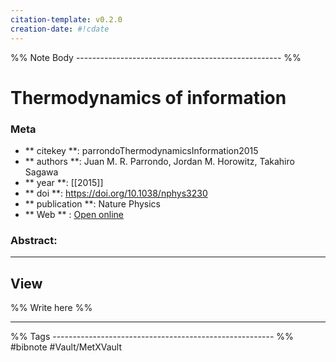 ```yaml
---
citation-template: v0.2.0
creation-date: #!cdate
---
```


%% Note Body --------------------------------------------------- %%
# Thermodynamics of information

### Meta
- ** citekey **: parrondoThermodynamicsInformation2015
- ** authors **: Juan M. R. Parrondo, Jordan M. Horowitz, Takahiro Sagawa
- ** year **: [[2015]]
- ** doi **: https://doi.org/10.1038/nphys3230
- ** publication **: Nature Physics
- ** Web ** : [Open online](https://www.nature.com/articles/nphys3230)


### Abstract:


___

## View

%% Write here %%





___
%% Tags  ------------------------------------------------------- %%
#bibnote
#Vault/MetXVault 
